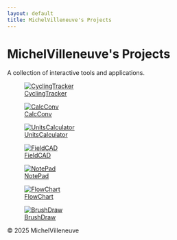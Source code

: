 ```yaml
---
layout: default
title: MichelVilleneuve's Projects
---
```

<link rel="stylesheet" href="/assets/css/style.css">

<h1>MichelVilleneuve's Projects</h1>
<p>A collection of interactive tools and applications.</p>

<div class="gallery-container">
 <figure class="gallery-item">
        <a href="https://michelvilleneuve.github.io/">
            <img src="Images/CyclingTracker.png" alt="CyclingTracker">
            <figcaption>CyclingTracker</figcaption>
        </a>
    </figure>
    
 <figure class="gallery-item">
        <a href="https://michelvilleneuve.github.io/">
            <img src="Images/CalcConv.jpg" alt="CalcConv">
            <figcaption>CalcConv</figcaption>
        </a>
    </figure>

 <figure class="gallery-item">
        <a href="https://michelvilleneuve.github.io/">
            <img src="Images/UnitsCalculator.jpg" alt="UnitsCalculator">
            <figcaption>UnitsCalculator</figcaption>
        </a>
    </figure>

<figure class="gallery-item">
        <a href="https://michelvilleneuve.github.io/">
            <img src="Images/FieldCAD.jpg" alt="FieldCAD">
            <figcaption>FieldCAD</figcaption>
        </a>
    </figure>

<figure class="gallery-item">
        <a href="https://michelvilleneuve.github.io/">
            <img src="Images/NotePad.jpg" alt="NotePad">
            <figcaption>NotePad</figcaption>
        </a>
    </figure>

<figure class="gallery-item">
        <a href="https://michelvilleneuve.github.io/">
            <img src="Images/FlowChart.jpg" alt="FlowChart">
            <figcaption>FlowChart</figcaption>
        </a>
    </figure>

<figure class="gallery-item">
        <a href="https://michelvilleneuve.github.io/">
            <img src="Images/BrushDraw.png" alt="BrushDraw">
            <figcaption>BrushDraw</figcaption>
        </a>
    </figure>
    
</div>

<footer>
    <p>&copy; 2025 MichelVilleneuve</p>
</footer>
